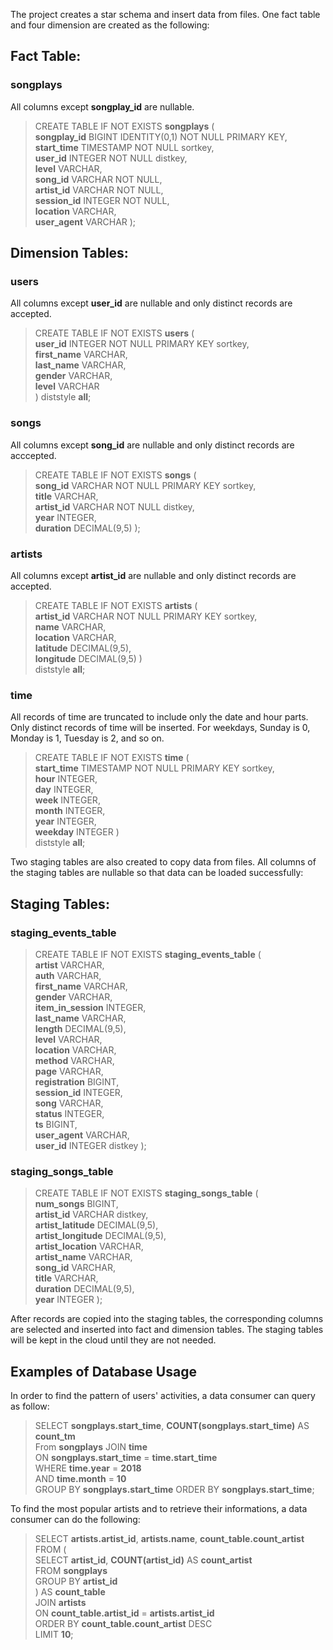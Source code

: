 The project creates a star schema and insert data from files. One fact table and four dimension are created as the following:
## Fact Table:
### songplays
All columns except **songplay_id** are nullable.  
>CREATE TABLE IF NOT EXISTS **songplays**    (    
>**songplay_id** BIGINT IDENTITY(0,1) NOT NULL PRIMARY KEY,   
>**start_time** TIMESTAMP NOT NULL sortkey,   
>**user_id** INTEGER NOT NULL distkey,   
>**level** VARCHAR,   
>**song_id** VARCHAR NOT NULL,   
>**artist_id** VARCHAR NOT NULL,   
>**session_id** INTEGER NOT NULL,   
>**location** VARCHAR,   
>**user_agent** VARCHAR );   

## Dimension Tables:
### users
All columns except **user_id** are nullable and only distinct records are accepted.
>CREATE TABLE IF NOT EXISTS **users** (   
>**user_id**              INTEGER NOT NULL PRIMARY KEY sortkey,   
>**first_name**           VARCHAR,  
>**last_name**            VARCHAR,  
>**gender**               VARCHAR,  
>**level**                VARCHAR  
>) diststyle **all**;

### songs  
All columns except **song_id** are nullable and only distinct records are acccepted.
>CREATE TABLE IF NOT EXISTS **songs** (   
>**song_id**              VARCHAR NOT NULL PRIMARY KEY sortkey,   
>**title**                VARCHAR,   
>**artist_id**            VARCHAR NOT NULL distkey,   
>**year**                 INTEGER,   
>**duration**             DECIMAL(9,5) );

### artists
All columns except **artist_id** are nullable and only distinct records are accepted.
>CREATE TABLE IF NOT EXISTS **artists** (   
>**artist_id**            VARCHAR NOT NULL PRIMARY KEY sortkey,   
>**name**                 VARCHAR,   
>**location**             VARCHAR,   
>**latitude**             DECIMAL(9,5),   
>**longitude**            DECIMAL(9,5) )   
>diststyle **all**;

### time
All records of time are truncated to include only the date and hour parts.  Only distinct records of time will be inserted.  For weekdays, Sunday is 0, Monday is 1, Tuesday is 2, and so on.
>CREATE TABLE IF NOT EXISTS **time**  (  
>**start_time**           TIMESTAMP NOT NULL PRIMARY KEY sortkey,  
>**hour**                 INTEGER,  
>**day**                  INTEGER,  
>**week**                 INTEGER,  
>**month**                INTEGER,  
>**year**                 INTEGER,  
>**weekday**              INTEGER )  
>diststyle **all**;

Two staging tables are also created to copy data from files. All columns of the staging tables are nullable so that data can be loaded successfully:  
## Staging Tables:
### staging_events_table
>CREATE TABLE IF NOT EXISTS **staging_events_table** (  
>**artist**               VARCHAR,  
>**auth**                 VARCHAR,  
>**first_name**           VARCHAR,  
>**gender**               VARCHAR,  
>**item_in_session**      INTEGER,  
>**last_name**            VARCHAR,  
>**length**               DECIMAL(9,5),  
>**level**                VARCHAR,  
>**location**             VARCHAR,  
>**method**               VARCHAR,  
>**page**                 VARCHAR,  
>**registration**         BIGINT,  
>**session_id**           INTEGER,  
>**song**                 VARCHAR,  
>**status**               INTEGER,  
>**ts**                   BIGINT,  
>**user_agent**           VARCHAR,  
>**user_id**              INTEGER distkey );  



### staging_songs_table
>CREATE TABLE IF NOT EXISTS **staging_songs_table** (  
>**num_songs**            BIGINT,  
>**artist_id**            VARCHAR distkey,  
>**artist_latitude**      DECIMAL(9,5),  
>**artist_longitude**     DECIMAL(9,5),  
>**artist_location**      VARCHAR,  
>**artist_name**          VARCHAR,  
>**song_id**              VARCHAR,  
>**title**                VARCHAR,  
>**duration**             DECIMAL(9,5),  
>**year**                 INTEGER );  


After records are copied into the staging tables, the corresponding columns are selected and inserted into fact and dimension tables.  The staging tables will be kept in the cloud until they are not needed.

## Examples of Database Usage
In order to find the pattern of users' activities, a data consumer can query as follow:
>SELECT **songplays.start_time**, **COUNT(songplays.start_time)** AS **count_tm**   
>From **songplays** JOIN **time**  
>ON **songplays.start_time** = **time.start_time**  
>WHERE **time.year** = **2018**  
>AND **time.month** = **10**  
>GROUP BY **songplays.start_time**
>ORDER BY **songplays.start_time**;  

To find the most popular artists and to retrieve their informations, a data consumer can do the following:
>SELECT **artists.artist_id**, **artists.name**, **count_table.count_artist** FROM (  
>SELECT **artist_id**, **COUNT(artist_id)** AS **count_artist**  
>FROM **songplays**  
>GROUP BY **artist_id**    
>) AS **count_table**  
>JOIN **artists**  
>ON **count_table.artist_id** = **artists.artist_id**  
>ORDER BY **count_table.count_artist** DESC  
>LIMIT **10**;
